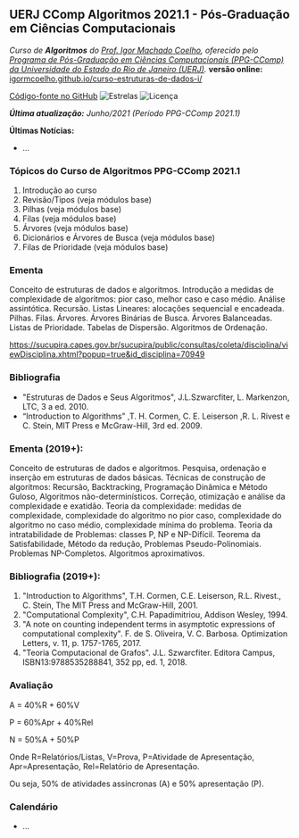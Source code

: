 
<link href="http://github.com/yrgoldteeth/darkdowncss/raw/master/darkdown.css" rel="stylesheet"></link>

## UERJ CComp Algoritmos 2021.1 - Pós-Graduação em Ciências Computacionais

_Curso de **Algoritmos** do [Prof. Igor Machado Coelho](https://igormcoelho.github.io), oferecido pelo [Programa de Pós-Graduação em Ciências Computacionais (PPG-CComp) da Universidade do Estado do Rio de Janeiro (UERJ)](https://ccomp.ime.uerj.br)._ **versão online:** [igormcoelho.github.io/curso-estruturas-de-dados-i/](https://igormcoelho.github.io/curso-estruturas-de-dados-i/)

[Código-fonte no GitHub](https://github.com/igormcoelho/curso-estruturas-de-dados-i)
![Estrelas](https://img.shields.io/github/stars/igormcoelho/curso-estruturas-de-dados-i)
![Licença](https://img.shields.io/github/license/igormcoelho/curso-estruturas-de-dados-i)

_**Última atualização:** Junho/2021 (Período PPG-CComp 2021.1)_


**Últimas Notícias:**

- ...

### Tópicos do Curso de Algoritmos PPG-CComp 2021.1

1. Introdução ao curso
1. Revisão/Tipos (veja módulos base)
1. Pilhas (veja módulos base)
1. Filas (veja módulos base)
1. Árvores (veja módulos base)
1. Dicionários e Árvores de Busca (veja módulos base)
1. Filas de Prioridade (veja módulos base)

### Ementa

Conceito de estruturas de dados e algoritmos. Introdução a medidas de complexidade de algoritmos: pior caso, melhor caso e caso médio. Análise assintótica. Recursão. Listas Lineares: alocações sequencial e encadeada. Pilhas. Filas. Árvores. Árvores Binárias de Busca. Árvores Balanceadas. Listas de Prioridade. Tabelas de Dispersão. Algoritmos de Ordenação.

https://sucupira.capes.gov.br/sucupira/public/consultas/coleta/disciplina/viewDisciplina.xhtml?popup=true&id_disciplina=70949

### Bibliografia

- "Estruturas de Dados e Seus Algoritmos", J.L.Szwarcfiter, L. Markenzon, LTC, 3 a ed. 2010.
- “Introduction to Algorithms” ,T. H. Cormen, C. E. Leiserson ,R. L. Rivest e C. Stein, MIT Press e McGraw-Hill, 3rd ed. 2009.

### Ementa (2019+):

Conceito de estruturas de dados e algoritmos. Pesquisa, ordenação e inserção em estruturas de dados básicas. Técnicas de construção de algoritmos: Recursão, Backtracking, Programação Dinâmica e Método Guloso, Algoritmos não-determinísticos. Correção, otimização e análise da complexidade e exatidão. Teoria da complexidade: medidas de complexidade, complexidade do algoritmo no pior caso, complexidade do algoritmo no caso médio, complexidade mínima do problema. Teoria da intratabilidade de Problemas: classes P, NP e NP-Difícil. Teorema da Satisfabilidade, Método da redução, Problemas Pseudo-Polinomiais. Problemas NP-Completos. Algoritmos aproximativos.


### Bibliografia (2019+):

1. "Introduction to Algorithms", T.H. Cormen, C.E. Leiserson, R.L. Rivest., C. Stein, The MIT Press and McGraw-Hill, 2001.
2. "Computational Complexity", C.H. Papadimitriou, Addison Wesley, 1994.
3. "A note on counting independent terms in asymptotic expressions of computational complexity". F. de S. Oliveira, V. C. Barbosa. Optimization Letters, v. 11, p. 1757-1765, 2017.
4. "Teoria Computacional de Grafos". J.L. Szwarcfiter. Editora Campus, ISBN13:9788535288841, 352 pp, ed. 1, 2018.


### Avaliação

A = 40%R + 60%V

P = 60%Apr + 40%Rel

N = 50%A + 50%P

Onde R=Relatórios/Listas, V=Prova, P=Atividade de Apresentação, Apr=Apresentação, Rel=Relatório de Apresentação.

Ou seja, 50% de atividades assíncronas (A) e 50% apresentação (P).




### Calendário

- ...
